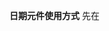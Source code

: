 **日期元件使用方式**
先在<script>區域引入該元件並定義
```C#
<script>
//引入時間選擇器模塊
import DatePickerEx from "@/components/Util/DatePickerEx.vue";

export default {
  //名稱
  name: "XXXXX",
  components: {
    //定義時間選擇器模塊
    DatePickerEx,
  },
};
</script>
```

___
- CustomValue_1 : 名子有對到就好
  - CustomValue_2 : 綁定的變數名稱
  - CustomValue_3 : 輸出格式
    - yearFormatter : YYY
    - yearFormatter : YYY/MM
    - defaultFormatter : YYY/MM/DD
  - CustomValue_4 : 選單格式
    - year : 選年
    - month : 選年月
    - 直接不填該欄位: 選年月日
___
沒有輸入驗證版本
```html
<div class="form-group me-3 mb-4">
  <label for="CustomValue_1" class="form-label">CustomValue_選擇器標題</label>
    <DatePickerEx
      v-model="formInput.CustomValue_2"
      :input-attr="{ id: 'CustomValue_1' }"
      :input-class="{ 'form-control': true }"
      :formatter="CustomValue_3"
      placeholder="CustomValue_未輸入時顯示"
      output="number"
      type="CustomValue_4"
      class="d-block"
    />
</div>
```
___
輸入驗證版本
```html
<div class="form-group me-3 mb-4 required">
  <label for="CustomValue_1" class="form-label">CustomValue_選擇器標題</label>
    <validation-provider
      v-slot="{ classes, errors }"
      :rules="{ required: true }"
      name="CustomValue_選擇器標題"
    >
      <DatePickerEx
        v-model="formInput.CustomValue_2"
        :input-attr="{ id: 'CustomValue_1' }"
        :input-class="{ ...classes, 'form-control': true }"
        :formatter="CustomValue_3"
        placeholder="CustomValue_未輸入時顯示"
        type="CustomValue_4"
        output="number"
        class="d-block"
      />
      <span class="text-danger position-absolute">{{ errors[0] }}</span>
    </validation-provider>
</div>
```
___
資料範例
script內的需要加上的東西範例
```C#
//資料
data() {
  return {
    //資料
    formInput: {
      CustomValue_2:""
    },
  };
},
```
